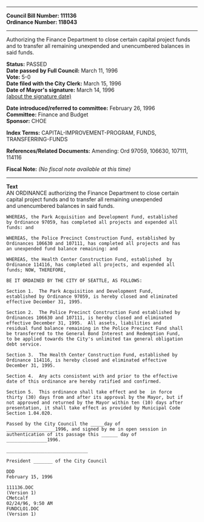 * * * * *  
  
**Council Bill Number: [](#h0)[](#h2)111136**   
**Ordinance Number: 118043**  
  
* * * * *  
  
Authorizing the Finance Department to close certain capital project funds and to transfer all remaining unexpended and unencumbered balances in said funds.  
  
**Status:** PASSED   
**Date passed by Full Council:** March 11, 1996   
**Vote:** 5-0   
**Date filed with the City Clerk:** March 15, 1996   
**Date of Mayor's signature:** March 14, 1996   
[(about the signature date)](/~public/approvaldate.htm)   
  
  
**Date introduced/referred to committee:** February 26, 1996   
**Committee:** Finance and Budget   
**Sponsor:** CHOE   
  
**Index Terms:** CAPITAL-IMPROVEMENT-PROGRAM, FUNDS, TRANSFERRING-FUNDS  
  
**References/Related Documents:** Amending: Ord 97059, 106630, 107111, 114116  
  
**Fiscal Note:** *(No fiscal note available at this time)*  
  
* * * * *  
  
**Text**  
    AN ORDINANCE authorizing the Finance Department to close certain  
    capital project funds and to transfer all remaining unexpended  
    and unencumbered balances in said funds.  
  
    WHEREAS, the Park Acquisition and Development Fund, established  
    by Ordinance 97059, has completed all projects and expended all  
    funds: and  
  
    WHEREAS, the Police Precinct Construction Fund, established by  
    Ordinances 106630 and 107111, has completed all projects and has  
    an unexpended fund balance remaining: and  
  
    WHEREAS, the Health Center Construction Fund, established  by  
    Ordinance 114116, has completed all projects, and expended all  
    funds; NOW, THEREFORE,  
  
    BE IT ORDAINED BY THE CITY OF SEATTLE, AS FOLLOWS:  
  
    Section 1.  The Park Acquisition and Development Fund,  
    established by Ordinance 97059, is hereby closed and eliminated  
    effective December 31, 1995.  
  
    Section 2.  The Police Precinct Construction Fund established by  
    Ordinances 106630 and 107111, is hereby closed and eliminated  
    effective December 31, 1995.  All assets, liabilities and  
    residual fund balance remaining in the Police Precinct Fund shall  
    be transferred to the General Bond Interest and Redemption Fund,  
    to be applied towards the City's unlimited tax general obligation  
    debt service.  
  
    Section 3.  The Health Center Construction Fund, established by  
    Ordinance 114116, is hereby closed and eliminated effective  
    December 31, 1995.  
  
    Section 4.  Any acts consistent with and prior to the effective  
    date of this ordinance are hereby ratified and confirmed.  
  
    Section 5.  This ordinance shall take effect and be  in force  
    thirty (30) days from and after its approval by the Mayor, but if  
    not approved and returned by the Mayor within ten (10) days after  
    presentation, it shall take effect as provided by Municipal Code  
    Section 1.04.020.  
  
    Passed by the City Council the _____day of  
    __________________1996, and signed by me in open session in  
    authentication of its passage this ______ day of  
    _______________1996.  
  
    ______________________________  
  
    President _______ of the City Council  
  
    DDD  
    February 15, 1996  
  
    111136.DOC  
    (Version 1)  
    CMetcalf  
    02/24/96, 9:50 AM  
    FUNDCLO1.DOC  
    (Version 1)  
